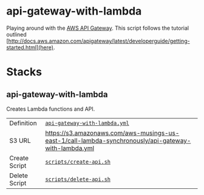 api-gateway-with-lambda
=======================

Playing around with the [AWS API Gateway](https://aws.amazon.com/api-gateway/). This script follows the tutorial outlined [http://docs.aws.amazon.com/apigateway/latest/developerguide/getting-started.html](here).

# Stacks

## api-gateway-with-lambda

Creates Lambda functions and API.

| | |
---|---
 Definition | [`api-gateway-with-lambda.yml`](./api-gateway-with-lambda.yml)
 S3 URL | https://s3.amazonaws.com/aws-musings-us-east-1/call-lambda-synchronously/api-gateway-with-lambda.yml
 Create Script | [`scripts/create-api.sh`](scripts/create-api.sh)
 Delete Script | [`scripts/delete-api.sh`](scripts/delete-api.sh)
